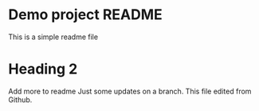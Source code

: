 # Demo project README 

This is a simple readme file

# Heading 2

Add more to readme
Just some updates on a branch. This file edited from Github.



